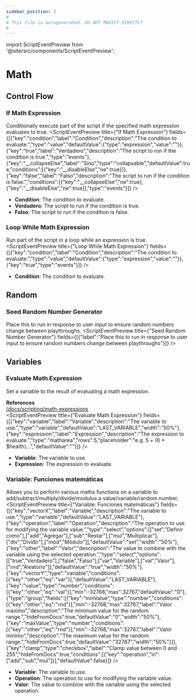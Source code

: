 ```yaml
---
sidebar_position: 2
#
# This file is autogenerated. DO NOT MODIFY DIRECTLY
#
---
```


import ScriptEventPreview from '@site/src/components/ScriptEventPreview';

# Math

## Control Flow
### If Math Expression
Conditionally execute part of the script if the specified math expression evaluates to true.
<ScriptEventPreview title={"If Math Expression"} fields={[{"key":"condition","label":"Condition","description":"The condition to evaluate.","type":"value","defaultValue":{"type":"expression","value":""}},{"key":"true","label":"Verdadero","description":"The script to run if the condition is true.","type":"events"},{"key":"__collapseElse","label":"Sino","type":"collapsable","defaultValue":true,"conditions":[{"key":"__disableElse","ne":true}]},{"key":"false","label":"Falso","description":"The script to run if the condition is false.","conditions":[{"key":"__collapseElse","ne":true},{"key":"__disableElse","ne":true}],"type":"events"}]} />

- **Condition**: The condition to evaluate.  
- **Verdadero**: The script to run if the condition is true.  
- **Falso**: The script to run if the condition is false.  

### Loop While Math Expression
Run part of the script in a loop while an expression is true.
<ScriptEventPreview title={"Loop While Math Expression"} fields={[{"key":"condition","label":"Condition","description":"The condition to evaluate.","type":"value","defaultValue":{"type":"expression","value":""}},{"key":"true","type":"events"}]} />

- **Condition**: The condition to evaluate.  

## Random
### Seed Random Number Generator
Place this to run in response to user input to ensure random numbers change between playthroughs.
<ScriptEventPreview title={"Seed Random Number Generator"} fields={[{"label":"Place this to run in response to user input to ensure random numbers change between playthroughs"}]} />


## Variables
### Evaluate Math Expression
Set a variable to the result of evaluating a math expression.

**References**  
[/docs/scripting/math-expressions](/docs/scripting/math-expressions)  
<ScriptEventPreview title={"Evaluate Math Expression"} fields={[{"key":"variable","label":"Variable","description":"The variable to use.","type":"variable","defaultValue":"LAST_VARIABLE","width":"50%"},{"key":"expression","label":"Expression","description":"The expression to evaluate.","type":"matharea","rows":5,"placeholder":"e.g. 5 + (6 * $health)...","defaultValue":""}]} />

- **Variable**: The variable to use.  
- **Expression**: The expression to evaluate.  

### Variable: Funciones matemáticas
Allows you to perform various maths functions on a variable to add/subtract/multiply/divide/modulus a value/variable/random number.
<ScriptEventPreview title={"Variable: Funciones matemáticas"} fields={[{"key":"vectorX","label":"Variable","description":"The variable to use.","type":"variable","defaultValue":"LAST_VARIABLE"},{"key":"operation","label":"Operation","description":"The operation to use for modifying the variable value.","type":"select","options":[["set","Definir como"],["add","Agregar"],["sub","Restar"],["mul","Multiplicar"],["div","Dividir"],["mod","Módulo"]],"defaultValue":"set","width":"50%"},{"key":"other","label":"Valor","description":"The value to combine with the variable using the selected operation.","type":"select","options":[["true","Verdadero"],["false","Falso"],["var","Variable"],["val","Valor"],["rnd","Aleatorio"]],"defaultValue":"true","width":"50%"},{"key":"vectorY","type":"variable","conditions":[{"key":"other","eq":"var"}],"defaultValue":"LAST_VARIABLE"},{"key":"value","type":"number","conditions":[{"key":"other","eq":"val"}],"min":-32768,"max":32767,"defaultValue":"0"},{"type":"group","fields":[{"key":"minValue","type":"number","conditions":[{"key":"other","eq":"rnd"}],"min":-32768,"max":32767,"label":"Valor máximo","description":"The minimum value for the random range.","hideFromDocs":true,"defaultValue":"0","width":"50%"},{"key":"maxValue","type":"number","conditions":[{"key":"other","eq":"rnd"}],"min":-32768,"max":32767,"label":"Valor mínimo","description":"The maximum value for the random range.","hideFromDocs":true,"defaultValue":"32767","width":"50%"}]},{"key":"clamp","type":"checkbox","label":"Clamp value between 0 and 255","hideFromDocs":true,"conditions":[{"key":"operation","in":["add","sub","mul"]}],"defaultValue":false}]} />

- **Variable**: The variable to use.  
- **Operation**: The operation to use for modifying the variable value.  
- **Valor**: The value to combine with the variable using the selected operation.  

